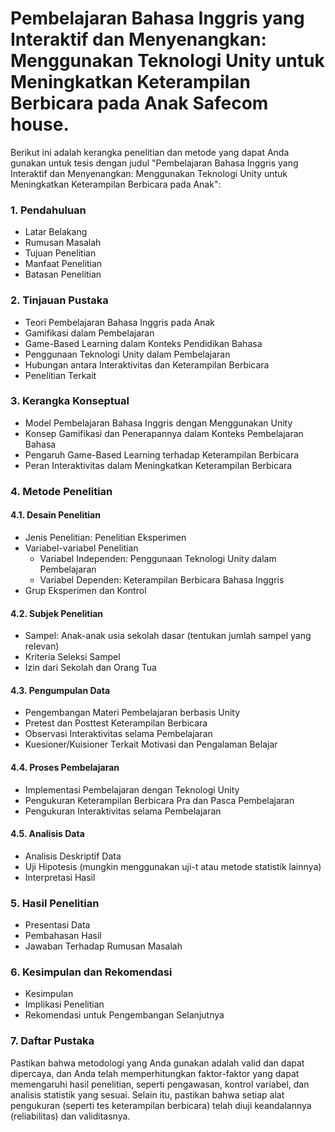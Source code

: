# Pembelajaran Bahasa Inggris yang Interaktif dan Menyenangkan: Menggunakan Teknologi Unity untuk Meningkatkan Keterampilan Berbicara pada Anak Safecom house.


Berikut ini adalah kerangka penelitian dan metode yang dapat Anda gunakan untuk tesis dengan judul "Pembelajaran Bahasa Inggris yang Interaktif dan Menyenangkan: Menggunakan Teknologi Unity untuk Meningkatkan Keterampilan Berbicara pada Anak":

### 1. Pendahuluan

- Latar Belakang
- Rumusan Masalah
- Tujuan Penelitian
- Manfaat Penelitian
- Batasan Penelitian

### 2. Tinjauan Pustaka

- Teori Pembelajaran Bahasa Inggris pada Anak
- Gamifikasi dalam Pembelajaran
- Game-Based Learning dalam Konteks Pendidikan Bahasa
- Penggunaan Teknologi Unity dalam Pembelajaran
- Hubungan antara Interaktivitas dan Keterampilan Berbicara
- Penelitian Terkait

### 3. Kerangka Konseptual

- Model Pembelajaran Bahasa Inggris dengan Menggunakan Unity
- Konsep Gamifikasi dan Penerapannya dalam Konteks Pembelajaran Bahasa
- Pengaruh Game-Based Learning terhadap Keterampilan Berbicara
- Peran Interaktivitas dalam Meningkatkan Keterampilan Berbicara

### 4. Metode Penelitian

#### 4.1. Desain Penelitian

- Jenis Penelitian: Penelitian Eksperimen
- Variabel-variabel Penelitian
   - Variabel Independen: Penggunaan Teknologi Unity dalam Pembelajaran
   - Variabel Dependen: Keterampilan Berbicara Bahasa Inggris
- Grup Eksperimen dan Kontrol

#### 4.2. Subjek Penelitian

- Sampel: Anak-anak usia sekolah dasar (tentukan jumlah sampel yang relevan)
- Kriteria Seleksi Sampel
- Izin dari Sekolah dan Orang Tua

#### 4.3. Pengumpulan Data

- Pengembangan Materi Pembelajaran berbasis Unity
- Pretest dan Posttest Keterampilan Berbicara
- Observasi Interaktivitas selama Pembelajaran
- Kuesioner/Kuisioner Terkait Motivasi dan Pengalaman Belajar

#### 4.4. Proses Pembelajaran

- Implementasi Pembelajaran dengan Teknologi Unity
- Pengukuran Keterampilan Berbicara Pra dan Pasca Pembelajaran
- Pengukuran Interaktivitas selama Pembelajaran

#### 4.5. Analisis Data

- Analisis Deskriptif Data
- Uji Hipotesis (mungkin menggunakan uji-t atau metode statistik lainnya)
- Interpretasi Hasil

### 5. Hasil Penelitian

- Presentasi Data
- Pembahasan Hasil
- Jawaban Terhadap Rumusan Masalah

### 6. Kesimpulan dan Rekomendasi

- Kesimpulan
- Implikasi Penelitian
- Rekomendasi untuk Pengembangan Selanjutnya

### 7. Daftar Pustaka

Pastikan bahwa metodologi yang Anda gunakan adalah valid dan dapat dipercaya, dan Anda telah memperhitungkan faktor-faktor yang dapat memengaruhi hasil penelitian, seperti pengawasan, kontrol variabel, dan analisis statistik yang sesuai. Selain itu, pastikan bahwa setiap alat pengukuran (seperti tes keterampilan berbicara) telah diuji keandalannya (reliabilitas) dan validitasnya.
